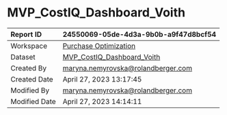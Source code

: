



# MVP_CostIQ_Dashboard_Voith

|Report ID|24550069-05de-4d3a-9b0b-a9f47d8bcf54|
| :--- | :--- |
|Workspace|[Purchase Optimization](../Workspaces/Purchase-Optimization.md)|
|Dataset|[MVP_CostIQ_Dashboard_Voith](../Datasets/MVP_CostIQ_Dashboard_Voith.md)|
|Created By|maryna.nemyrovska@rolandberger.com|
|Created Date|April 27, 2023 13:17:45|
|Modified By|maryna.nemyrovska@rolandberger.com|
|Modified Date|April 27, 2023 14:14:11|

